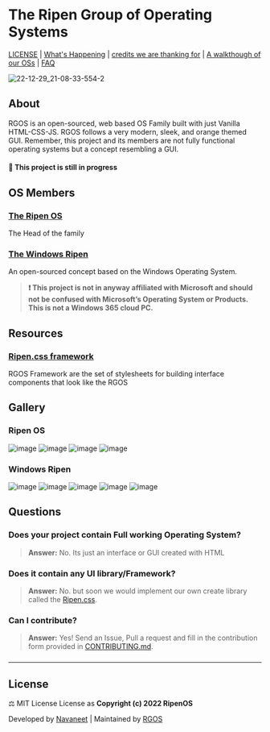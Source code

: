 # The Ripen Group of Operating Systems
 [LICENSE](LICENSE) | [What's Happening](Docs/Changelog.md) | [credits we are thanking for](Docs/Credits.md) | [A walkthough of our OSs](https://github.com/ripenos/ripenos.github.io/#Gallery) | [FAQ](https://github.com/ripenos/ripenos.github.io/#Questions)
 
 ![22-12-29_21-08-33-554-2](https://user-images.githubusercontent.com/120778877/209983105-1a1e190a-a292-4caf-8c7a-3387c6a66e5e.jpg)

## About
 RGOS is an open-sourced, web based OS Family built with just Vanilla HTML-CSS-JS. RGOS follows a very modern, sleek, and orange themed GUI. Remember, this project and its members are not fully functional operating systems but a concept resembling a GUI. 
 #### 🚧 This project is still in progress
 
## OS Members
### [The Ripen OS](https://ripenos.github.io/)
The Head of the family

### [The Windows Ripen](https://ripenos.github.io/WinRipen)
An open-sourced concept based on the Windows Operating System.
 > **❗ This project is not in anyway affiliated with Microsoft and should not be confused with Microsoft’s Operating System or Products. This is not a Windows 365 cloud PC.**

## Resources
### [Ripen.css framework](https://ripenos.github.io/Docs/frameworks/frameworks.html)
RGOS Framework are the set of stylesheets for building interface components that look like the RGOS

## Gallery

### Ripen OS

![image](https://user-images.githubusercontent.com/120778877/209984431-4711d46e-629e-4de9-9f3b-dc8fc88599e7.png)
![image](https://user-images.githubusercontent.com/120778877/209984501-5b7757ab-6c5d-4602-8dbd-e5a53c6288d1.png)
![image](https://user-images.githubusercontent.com/120778877/209984541-79b368cc-4e4c-4aa6-89b2-15f0a9bdf5c4.png)
![image](https://user-images.githubusercontent.com/120778877/209984576-00f545d3-7b20-4e4e-8bfa-93b1807e78f2.png)

### Windows Ripen

![image](https://user-images.githubusercontent.com/120778877/209984719-34726c1d-cb86-4dd7-ba5f-92e7f22c5c12.png)
![image](https://user-images.githubusercontent.com/120778877/209984738-fc5924b3-64b4-41b3-adcd-baafc2aebc86.png)
![image](https://user-images.githubusercontent.com/120778877/209984776-edc118e0-c1ac-425b-ae55-ab86230b2d05.png)
![image](https://user-images.githubusercontent.com/120778877/209984839-4e819a92-ab57-45c9-814c-b0efdce04930.png)
![image](https://user-images.githubusercontent.com/120778877/209984869-8502af6d-be34-4e76-8d2d-e3f75ee5dd8f.png)

## Questions

### Does your project contain Full working Operating System?
> **Answer:** No. Its just an interface or GUI created with HTML

### Does it contain any UI library/Framework?
> **Answer:** No. but soon we would implement our own create library called the [Ripen.css](https://ripenos.github.io/Docs/frameworks/frameworks.html).

### Can I contribute?
> **Answer:** Yes! Send an Issue, Pull a request and fill in the contribution form provided in [CONTRIBUTING.md](https://ripenos.github.io/CONTRIBUTING.md.md).

### 
<hr>

## License
⚖️ MIT License License as **Copyright (c) 2022 RipenOS**

Developed by [Navaneet](https://github.com/navaneet239) | Maintained by [RGOS](https://github.com/ripenos)
